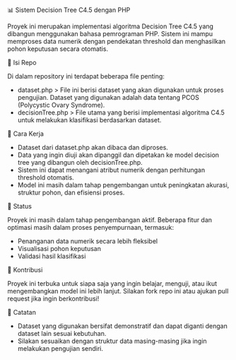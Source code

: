 📊 Sistem Decision Tree C4.5 dengan PHP

Proyek ini merupakan implementasi algoritma Decision Tree C4.5 yang dibangun menggunakan bahasa pemrograman PHP. Sistem ini mampu memproses data numerik dengan pendekatan threshold dan menghasilkan pohon keputusan secara otomatis.

📁 Isi Repo

Di dalam repository ini terdapat beberapa file penting:
- dataset.php > File ini berisi dataset yang akan digunakan untuk proses pengujian. Dataset yang digunakan adalah data tentang PCOS (Polycystic Ovary Syndrome).
- decisionTree.php > File utama yang berisi implementasi algoritma C4.5 untuk melakukan klasifikasi berdasarkan dataset.

🧪 Cara Kerja
- Dataset dari dataset.php akan dibaca dan diproses.
- Data yang ingin diuji akan dipanggil dan dipetakan ke model decision tree yang dibangun oleh decisionTree.php.
- Sistem ini dapat menangani atribut numerik dengan perhitungan threshold otomatis.
- Model ini masih dalam tahap pengembangan untuk peningkatan akurasi, struktur pohon, dan efisiensi proses.

🚧 Status

Proyek ini masih dalam tahap pengembangan aktif. Beberapa fitur dan optimasi masih dalam proses penyempurnaan, termasuk:
- Penanganan data numerik secara lebih fleksibel
- Visualisasi pohon keputusan
- Validasi hasil klasifikasi

🤝 Kontribusi

Proyek ini terbuka untuk siapa saja yang ingin belajar, menguji, atau ikut mengembangkan model ini lebih lanjut. Silakan fork repo ini atau ajukan pull request jika ingin berkontribusi!

📌 Catatan
- Dataset yang digunakan bersifat demonstratif dan dapat diganti dengan dataset lain sesuai kebutuhan.
- Silakan sesuaikan dengan struktur data masing-masing jika ingin melakukan pengujian sendiri.
